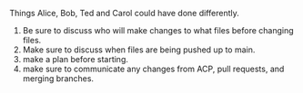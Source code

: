 Things Alice, Bob, Ted and Carol could have done differently.
1. Be sure to discuss who will make changes to what files before changing files.
2. Make sure to discuss when files are being pushed up to main.
3. make a plan before starting.
4. make sure to communicate any changes from ACP, pull requests, and merging branches.